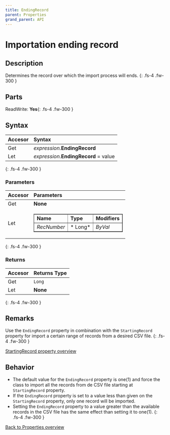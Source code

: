 ```yaml
---
title: EndingRecord
parent: Properties
grand_parent: API
---
```


# Importation ending record

## Description
Determines the record over which the import process will ends.
{: .fs-4 .fw-300 }

## Parts
ReadWrite: **Yes**{: .fs-4 .fw-300 }

## Syntax

|Accesor|Syntax|
|:----------|:----------|
|Get|*expression*.**EndingRecord**|
|Let|*expression*.**EndingRecord** = value|

{: .fs-4 .fw-300 }

### Parameters
|Accesor|Parameters|
|:----------|:----------|
|Get|**None**|
|Let|<table border="1" style="text-align: left"><thead></thead><tbody><tr><td>**Name**</td><td>**Type**</td><td>**Modifiers**</td></tr><tr><td>*RecNumber*</td><td>*	Long*</td><td>*ByVal*</td></tr></tbody></table>|
{: .fs-4 .fw-300 }

### Returns
|Accesor|Returns Type|
|:----------|:----------|
|Get|`Long`|
|Let|**None**|
{: .fs-4 .fw-300 }

## Remarks
Use the `EndingRecord` property in combination with the `StartingRecord` property for import a certain range of records from a desired CSV file.
{: .fs-4 .fw-300 }

[StartingRecord property overview](https://ws-garcia.github.io/VBA-CSV-interface/api/properties/startingrecord.html)

## Behavior
* The default value for the `EndingRecord` property is one(1) and force the class to import all the records from de CSV file starting at `StartingRecord` property.
* If the `EndingRecord` property is set to a value less than given on the `StartingRecord` property, only one record will be imported.
* Setting the `EndingRecord` property to a value greater than the available records in the CSV file has the same effect than setting it to one(1).
{: .fs-4 .fw-300 }

[Back to Properties overview](https://ws-garcia.github.io/VBA-CSV-interface/api/properties/)